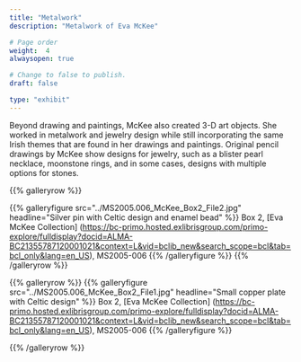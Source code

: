 ```yaml
---
title: "Metalwork"
description: "Metalwork of Eva McKee"

# Page order
weight:  4
alwaysopen: true

# Change to false to publish.
draft: false

type: "exhibit"
---
```

Beyond drawing and paintings, McKee also created 3-D art objects. She worked in metalwork and jewelry design while still incorporating the same Irish themes that are found in her drawings and paintings. Original pencil drawings by McKee show designs for jewelry, such as a blister pearl necklace, moonstone rings, and in some cases, designs with multiple options for stones.

{{% galleryrow %}}

{{% galleryfigure src="../MS2005.006_McKee_Box2_File2.jpg" headline="Silver pin with Celtic design and enamel bead" %}}
Box 2, [Eva McKee Collection] (https://bc-primo.hosted.exlibrisgroup.com/primo-explore/fulldisplay?docid=ALMA-BC21355787120001021&context=L&vid=bclib_new&search_scope=bcl&tab=bcl_only&lang=en_US), MS2005-006
{{% /galleryfigure %}}
{{% /galleryrow %}}

{{% galleryrow %}}
{{% galleryfigure src="../MS2005.006_McKee_Box2_File1.jpg" headline="Small copper plate with Celtic design" %}}
Box 2, [Eva McKee Collection] (https://bc-primo.hosted.exlibrisgroup.com/primo-explore/fulldisplay?docid=ALMA-BC21355787120001021&context=L&vid=bclib_new&search_scope=bcl&tab=bcl_only&lang=en_US), MS2005-006
{{% /galleryfigure %}}

{{% /galleryrow %}}
